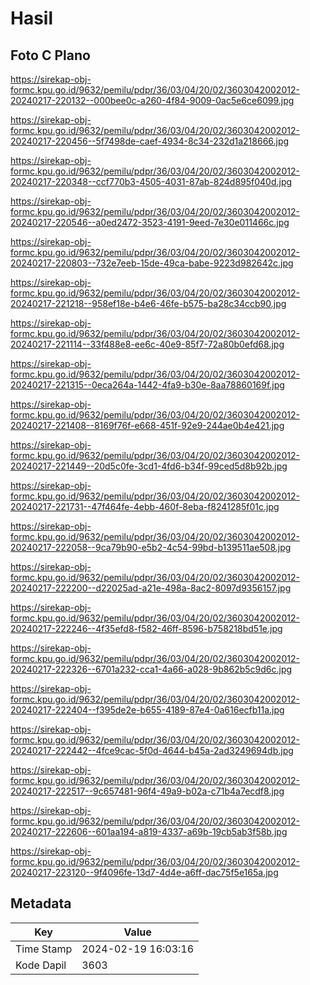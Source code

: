 # Hasil

## Foto C Plano

https://sirekap-obj-formc.kpu.go.id/9632/pemilu/pdpr/36/03/04/20/02/3603042002012-20240217-220132--000bee0c-a260-4f84-9009-0ac5e6ce6099.jpg

https://sirekap-obj-formc.kpu.go.id/9632/pemilu/pdpr/36/03/04/20/02/3603042002012-20240217-220456--5f7498de-caef-4934-8c34-232d1a218666.jpg

https://sirekap-obj-formc.kpu.go.id/9632/pemilu/pdpr/36/03/04/20/02/3603042002012-20240217-220348--ccf770b3-4505-4031-87ab-824d895f040d.jpg

https://sirekap-obj-formc.kpu.go.id/9632/pemilu/pdpr/36/03/04/20/02/3603042002012-20240217-220546--a0ed2472-3523-4191-9eed-7e30e011466c.jpg

https://sirekap-obj-formc.kpu.go.id/9632/pemilu/pdpr/36/03/04/20/02/3603042002012-20240217-220803--732e7eeb-15de-49ca-babe-9223d982642c.jpg

https://sirekap-obj-formc.kpu.go.id/9632/pemilu/pdpr/36/03/04/20/02/3603042002012-20240217-221218--958ef18e-b4e6-46fe-b575-ba28c34ccb90.jpg

https://sirekap-obj-formc.kpu.go.id/9632/pemilu/pdpr/36/03/04/20/02/3603042002012-20240217-221114--33f488e8-ee6c-40e9-85f7-72a80b0efd68.jpg

https://sirekap-obj-formc.kpu.go.id/9632/pemilu/pdpr/36/03/04/20/02/3603042002012-20240217-221315--0eca264a-1442-4fa9-b30e-8aa78860169f.jpg

https://sirekap-obj-formc.kpu.go.id/9632/pemilu/pdpr/36/03/04/20/02/3603042002012-20240217-221408--8169f76f-e668-451f-92e9-244ae0b4e421.jpg

https://sirekap-obj-formc.kpu.go.id/9632/pemilu/pdpr/36/03/04/20/02/3603042002012-20240217-221449--20d5c0fe-3cd1-4fd6-b34f-99ced5d8b92b.jpg

https://sirekap-obj-formc.kpu.go.id/9632/pemilu/pdpr/36/03/04/20/02/3603042002012-20240217-221731--47f464fe-4ebb-460f-8eba-f8241285f01c.jpg

https://sirekap-obj-formc.kpu.go.id/9632/pemilu/pdpr/36/03/04/20/02/3603042002012-20240217-222058--9ca79b90-e5b2-4c54-99bd-b139511ae508.jpg

https://sirekap-obj-formc.kpu.go.id/9632/pemilu/pdpr/36/03/04/20/02/3603042002012-20240217-222200--d22025ad-a21e-498a-8ac2-8097d9356157.jpg

https://sirekap-obj-formc.kpu.go.id/9632/pemilu/pdpr/36/03/04/20/02/3603042002012-20240217-222246--4f35efd8-f582-46ff-8596-b758218bd51e.jpg

https://sirekap-obj-formc.kpu.go.id/9632/pemilu/pdpr/36/03/04/20/02/3603042002012-20240217-222326--6701a232-cca1-4a66-a028-9b862b5c9d6c.jpg

https://sirekap-obj-formc.kpu.go.id/9632/pemilu/pdpr/36/03/04/20/02/3603042002012-20240217-222404--f395de2e-b655-4189-87e4-0a616ecfb11a.jpg

https://sirekap-obj-formc.kpu.go.id/9632/pemilu/pdpr/36/03/04/20/02/3603042002012-20240217-222442--4fce9cac-5f0d-4644-b45a-2ad3249694db.jpg

https://sirekap-obj-formc.kpu.go.id/9632/pemilu/pdpr/36/03/04/20/02/3603042002012-20240217-222517--9c657481-96f4-49a9-b02a-c71b4a7ecdf8.jpg

https://sirekap-obj-formc.kpu.go.id/9632/pemilu/pdpr/36/03/04/20/02/3603042002012-20240217-222606--601aa194-a819-4337-a69b-19cb5ab3f58b.jpg

https://sirekap-obj-formc.kpu.go.id/9632/pemilu/pdpr/36/03/04/20/02/3603042002012-20240217-223120--9f4096fe-13d7-4d4e-a6ff-dac75f5e165a.jpg


## Metadata

| Key        | Value               |
| ---------- | ------------------- |
| Time Stamp | 2024-02-19 16:03:16 |
| Kode Dapil | 3603                |



